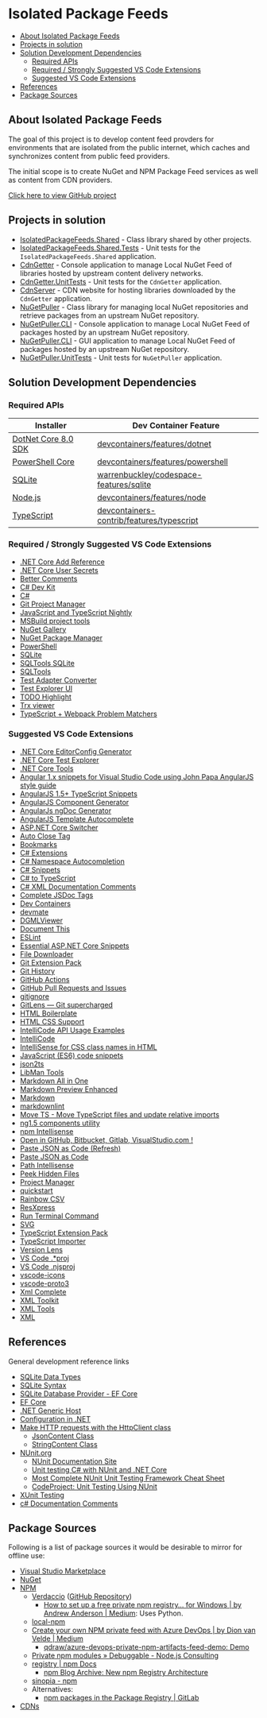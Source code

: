 # Isolated Package Feeds

- [About Isolated Package Feeds](#about-isolated-package-feeds)
- [Projects in solution](#projects-in-solution)
- [Solution Development Dependencies](#solution-development-dependencies)
  - [Required APIs](#required-apis)
  - [Required / Strongly Suggested VS Code Extensions](#required--strongly-suggested-vs-code-extensions)
  - [Suggested VS Code Extensions](#suggested-vs-code-extensions)
- [References](#references)
- [Package Sources](#package-sources)

## About Isolated Package Feeds

The goal of this project is to develop content feed provders for environments that are isolated from the public internet, which caches and synchronizes content from public feed providers.

The initial scope is to create NuGet and NPM Package Feed services as well as content from CDN providers.

[Click here to view GitHub project](https://github.com/users/lerwine/projects/4)

## Projects in solution

- [IsolatedPackageFeeds.Shared](./IsolatedPackageFeeds.Shared/README.md) - Class library shared by other projects.
- [IsolatedPackageFeeds.Shared.Tests](./IsolatedPackageFeeds.Shared.Tests/README.md) - Unit tests for the `IsolatedPackageFeeds.Shared` application.
- [CdnGetter](./CdnGetter/README.md) - Console application to manage Local NuGet Feed of libraries hosted by upstream content delivery networks.
- [CdnGetter.UnitTests](./CdnGetter.UnitTests/README.md) - Unit tests for the `CdnGetter` application.
- [CdnServer](./CdnServer/README.md) - CDN website for hosting libraries downloaded by the `CdnGetter` application.
- [NuGetPuller](./NuGetPuller/README.md) - Class library for managing local NuGet repositories and retrieve packages from an upstream NuGet repository.
- [NuGetPuller.CLI](./NuGetPuller.CLI/README.md) - Console application to manage Local NuGet Feed of packages hosted by an upstream NuGet repository.
- [NuGetPuller.CLI](./NuGetPuller.Win/README.md) - GUI application to manage Local NuGet Feed of packages hosted by an upstream NuGet repository.
- [NuGetPuller.UnitTests](./NuGetPuller.UnitTests/README.md) - Unit tests for `NuGetPuller` application.

## Solution Development Dependencies

### Required APIs

| Installer                                                                     | Dev Container Feature                                                                                                   |
|-------------------------------------------------------------------------------|-------------------------------------------------------------------------------------------------------------------------|
| [DotNet Core 8.0 SDK](https://dotnet.microsoft.com/en-us/download/dotnet/8.0) | [devcontainers/features/dotnet](https://github.com/devcontainers/features/tree/main/src/dotnet)                         |
| [PowerShell Core](https://github.com/powershell/powershell)                   | [devcontainers/features/powershell](https://github.com/devcontainers/features/tree/main/src/powershell)                 |
| [SQLite](https://www.sqlite.org/download.html)                                | [warrenbuckley/codespace-features/sqlite](https://github.com/warrenbuckley/codespace-features/tree/main/src/sqlite)     |
| [Node.js](https://nodejs.org/en/download/current)                             | [devcontainers/features/node](https://github.com/devcontainers/features/blob/main/src/node)                             |
| [TypeScript](https://www.npmjs.com/package/typescript)                        | [devcontainers-contrib/features/typescript](https://github.com/devcontainers-contrib/features/tree/main/src/typescript) |

### Required / Strongly Suggested VS Code Extensions

- [.NET Core Add Reference](https://marketplace.visualstudio.com/items?itemName=adrianwilczynski.add-reference)
- [.NET Core User Secrets](https://marketplace.visualstudio.com/items?itemName=adrianwilczynski.user-secrets)
- [Better Comments](https://marketplace.visualstudio.com/items?itemName=aaron-bond.better-comments)
- [C# Dev Kit](https://marketplace.visualstudio.com/items?itemName=ms-dotnettools.csdevkit)
- [C#](https://marketplace.visualstudio.com/items?itemName=ms-dotnettools.csharp)
- [Git Project Manager](https://marketplace.visualstudio.com/items?itemName=felipecaputo.git-project-manager)
- [JavaScript and TypeScript Nightly](https://marketplace.visualstudio.com/items?itemName=ms-vscode.vscode-typescript-next)
- [MSBuild project tools](https://marketplace.visualstudio.com/items?itemName=tintoy.msbuild-project-tools)
- [NuGet Gallery](https://marketplace.visualstudio.com/items?itemName=patcx.vscode-nuget-gallery)
- [NuGet Package Manager](https://marketplace.visualstudio.com/items?itemName=jmrog.vscode-nuget-package-manager)
- [PowerShell](https://marketplace.visualstudio.com/items?itemName=ms-vscode.powershell)
- [SQLite](https://marketplace.visualstudio.com/items?itemName=alexcvzz.vscode-sqlite)
- [SQLTools SQLite](https://marketplace.visualstudio.com/items?itemName=mtxr.sqltools-driver-sqlite)
- [SQLTools](https://marketplace.visualstudio.com/items?itemName=mtxr.sqltools)
- [Test Adapter Converter](https://marketplace.visualstudio.com/items?itemName=ms-vscode.test-adapter-converter)
- [Test Explorer UI](https://marketplace.visualstudio.com/items?itemName=hbenl.vscode-test-explorer)
- [TODO Highlight](https://marketplace.visualstudio.com/items?itemName=wayou.vscode-todo-highlight)
- [Trx viewer](https://marketplace.visualstudio.com/items?itemName=scabana.trxviewer)
- [TypeScript + Webpack Problem Matchers](https://marketplace.visualstudio.com/items?itemName=amodio.tsl-problem-matcher)

### Suggested VS Code Extensions

- [.NET Core EditorConfig Generator](https://marketplace.visualstudio.com/items?itemName=doggy8088.netcore-editorconfiggenerator)
- [.NET Core Test Explorer](https://marketplace.visualstudio.com/items?itemName=formulahendry.dotnet-test-explorer)
- [.NET Core Tools](https://marketplace.visualstudio.com/items?itemName=formulahendry.dotnet)
- [Angular 1.x snippets for Visual Studio Code using John Papa AngularJS style guide](https://marketplace.visualstudio.com/items?itemName=lperdomo.angular1-code-snippets-johnpapastyle)
- [AngularJS 1.5+ TypeScript Snippets](https://marketplace.visualstudio.com/items?itemName=jimmychandra.angularjs-1-5--typescript-snippets)
- [AngularJS Component Generator](https://marketplace.visualstudio.com/items?itemName=ohutsulyak.angularjs-component-generator)
- [AngularJs ngDoc Generator](https://marketplace.visualstudio.com/items?itemName=Luis.angularjs-ngdoc-generator)
- [AngularJS Template Autocomplete](https://marketplace.visualstudio.com/items?itemName=michaelisom.angularjs-template-autocomplete)
- [ASP.NET Core Switcher](https://marketplace.visualstudio.com/items?itemName=adrianwilczynski.asp-net-core-switcher)
- [Auto Close Tag](https://marketplace.visualstudio.com/items?itemName=formulahendry.auto-close-tag)
- [Bookmarks](https://marketplace.visualstudio.com/items?itemName=alefragnani.Bookmarks)
- [C# Extensions](https://marketplace.visualstudio.com/items?itemName=kreativ-software.csharpextensions)
- [C# Namespace Autocompletion](https://marketplace.visualstudio.com/items?itemName=adrianwilczynski.namespace)
- [C# Snippets](https://marketplace.visualstudio.com/items?itemName=jorgeserrano.vscode-csharp-snippets)
- [C# to TypeScript](https://marketplace.visualstudio.com/items?itemName=adrianwilczynski.csharp-to-typescript)
- [C# XML Documentation Comments](https://marketplace.visualstudio.com/items?itemName=k--kato.docomment)
- [Complete JSDoc Tags](https://marketplace.visualstudio.com/items?itemName=HookyQR.JSDocTagComplete)
- [Dev Containers](https://marketplace.visualstudio.com/items?itemName=ms-vscode-remote.remote-containers)
- [devmate](https://marketplace.visualstudio.com/items?itemName=AutomatedSoftwareTestingGmbH.devmate)
- [DGMLViewer](https://marketplace.visualstudio.com/items?itemName=coderAllan.vscode-dgmlviewer)
- [Document This](https://marketplace.visualstudio.com/items?itemName=oouo-diogo-perdigao.docthis)
- [ESLint](https://marketplace.visualstudio.com/items?itemName=dbaeumer.vscode-eslint)
- [Essential ASP.NET Core Snippets](https://marketplace.visualstudio.com/items?itemName=doggy8088.netcore-snippets)
- [File Downloader](https://marketplace.visualstudio.com/items?itemName=mindaro-dev.file-downloader)
- [Git Extension Pack](https://marketplace.visualstudio.com/items?itemName=donjayamanne.git-extension-pack)
- [Git History](https://marketplace.visualstudio.com/items?itemName=donjayamanne.githistory)
- [GitHub Actions](https://marketplace.visualstudio.com/items?itemName=github.vscode-github-actions)
- [GitHub Pull Requests and Issues](https://marketplace.visualstudio.com/items?itemName=GitHub.vscode-pull-request-github)
- [gitignore](https://marketplace.visualstudio.com/items?itemName=codezombiech.gitignore)
- [GitLens — Git supercharged](https://marketplace.visualstudio.com/items?itemName=eamodio.gitlens)
- [HTML Boilerplate](https://marketplace.visualstudio.com/items?itemName=sidthesloth.html5-boilerplate)
- [HTML CSS Support](https://marketplace.visualstudio.com/items?itemName=ecmel.vscode-html-css)
- [IntelliCode API Usage Examples](https://marketplace.visualstudio.com/items?itemName=VisualStudioExptTeam.intellicode-api-usage-examples)
- [IntelliCode](https://marketplace.visualstudio.com/items?itemName=VisualStudioExptTeam.vscodeintellicode)
- [IntelliSense for CSS class names in HTML](https://marketplace.visualstudio.com/items?itemName=Zignd.html-css-class-completion)
- [JavaScript (ES6) code snippets](https://marketplace.visualstudio.com/items?itemName=xabikos.JavaScriptSnippets)
- [json2ts](https://marketplace.visualstudio.com/items?itemName=GregorBiswanger.json2ts)
- [LibMan Tools](https://marketplace.visualstudio.com/items?itemName=adrianwilczynski.libman)
- [Markdown All in One](https://marketplace.visualstudio.com/items?itemName=yzhang.markdown-all-in-one)
- [Markdown Preview Enhanced](https://marketplace.visualstudio.com/items?itemName=shd101wyy.markdown-preview-enhanced)
- [Markdown](https://marketplace.visualstudio.com/items?itemName=starkwang.markdown)
- [markdownlint](https://marketplace.visualstudio.com/items?itemName=DavidAnson.vscode-markdownlint)
- [Move TS - Move TypeScript files and update relative imports](https://marketplace.visualstudio.com/items?itemName=stringham.move-ts)
- [ng1.5 components utility](https://marketplace.visualstudio.com/items?itemName=ipatalas.vscode-angular-components-intellisense)
- [npm Intellisense](https://marketplace.visualstudio.com/items?itemName=christian-kohler.npm-intellisense)
- [Open in GitHub, Bitbucket, Gitlab, VisualStudio.com !](https://marketplace.visualstudio.com/items?itemName=ziyasal.vscode-open-in-github)
- [Paste JSON as Code (Refresh)](https://marketplace.visualstudio.com/items?itemName=doggy8088.quicktype-refresh)
- [Paste JSON as Code](https://marketplace.visualstudio.com/items?itemName=quicktype.quicktype)
- [Path Intellisense](https://marketplace.visualstudio.com/items?itemName=christian-kohler.path-intellisense)
- [Peek Hidden Files](https://marketplace.visualstudio.com/items?itemName=adrianwilczynski.toggle-hidden)
- [Project Manager](https://marketplace.visualstudio.com/items?itemName=alefragnani.project-manager)
- [quickstart](https://marketplace.visualstudio.com/items?itemName=lolkush.quickstart)
- [Rainbow CSV](https://marketplace.visualstudio.com/items?itemName=mechatroner.rainbow-csv)
- [ResXpress](https://marketplace.visualstudio.com/items?itemName=PrateekMahendrakar.resxpress)
- [Run Terminal Command](https://marketplace.visualstudio.com/items?itemName=adrianwilczynski.terminal-commands)
- [SVG](https://marketplace.visualstudio.com/items?itemName=jock.svg)
- [TypeScript Extension Pack](https://marketplace.visualstudio.com/items?itemName=loiane.ts-extension-pack)
- [TypeScript Importer](https://marketplace.visualstudio.com/items?itemName=pmneo.tsimporter)
- [Version Lens](https://marketplace.visualstudio.com/items?itemName=pflannery.vscode-versionlens)
- [VS Code .*proj](https://marketplace.visualstudio.com/items?itemName=jRichardeau.vscode-vsproj)
- [VS Code .njsproj](https://marketplace.visualstudio.com/items?itemName=berkansivri.vscode-njsproj)
- [vscode-icons](https://marketplace.visualstudio.com/items?itemName=vscode-icons-team.vscode-icons)
- [vscode-proto3](https://marketplace.visualstudio.com/items?itemName=zxh404.vscode-proto3)
- [Xml Complete](https://marketplace.visualstudio.com/items?itemName=rogalmic.vscode-xml-complete)
- [XML Toolkit](https://marketplace.visualstudio.com/items?itemName=SAPOSS.xml-toolkit)
- [XML Tools](https://marketplace.visualstudio.com/items?itemName=DotJoshJohnson.xml)
- [XML](https://marketplace.visualstudio.com/items?itemName=redhat.vscode-xml)

## References

General development reference links

- [SQLite Data Types](https://learn.microsoft.com/en-us/dotnet/standard/data/sqlite/types)
- [SQLite Syntax](https://www.sqlite.org/lang.html)
- [SQLite Database Provider - EF Core](https://learn.microsoft.com/en-us/ef/core/providers/sqlite/?tabs=dotnet-core-cli)
- [EF Core](https://learn.microsoft.com/en-us/ef/core/)
- [.NET Generic Host](https://learn.microsoft.com/en-us/dotnet/core/extensions/generic-host)
- [Configuration in .NET](https://learn.microsoft.com/en-us/dotnet/core/extensions/configuration)
- [Make HTTP requests with the HttpClient class](https://learn.microsoft.com/en-us/dotnet/fundamentals/networking/http/httpclient)
  - [JsonContent Class](https://learn.microsoft.com/en-us/dotnet/api/system.net.http.json.jsoncontent?view=net-7.0)
  - [StringContent Class](https://learn.microsoft.com/en-us/dotnet/api/system.net.http.stringcontent?view=net-7.0)
- [NUnit.org](https://nunit.org/)
  - [NUnit Documentation Site](https://docs.nunit.org/)
  - [Unit testing C# with NUnit and .NET Core](https://learn.microsoft.com/en-us/dotnet/core/testing/unit-testing-with-nunit)
  - [Most Complete NUnit Unit Testing Framework Cheat Sheet](https://www.automatetheplanet.com/nunit-cheat-sheet/)
  - [CodeProject: Unit Testing Using NUnit](https://www.codeproject.com/articles/178635/unit-testing-using-nunit)
- [XUnit Testing](https://xunit.net)
- [c# Documentation Comments](https://learn.microsoft.com/en-us/dotnet/csharp/language-reference/language-specification/documentation-comments)

## Package Sources

Following is a list of package sources it would be desirable to mirror for offline use:

- [Visual Studio Marketplace](https://marketplace.visualstudio.com/vscode)
- [NuGet](./NuGetPuller/README.md#nuget)
- [NPM](https://www.npmjs.com)
  - [Verdaccio](https://www.npmjs.com/package/verdaccio) ([GitHub Repository](https://github.com/verdaccio/verdaccio))
    - [How to set up a free private npm registry… for Windows | by Andrew Anderson | Medium](https://medium.com/@Anderson7301/how-to-set-up-a-free-private-npm-registry-for-windows-f532c6a381ce): Uses Python.
  - [local-npm](https://www.npmjs.com/package/local-npm)
  - [Create your own NPM private feed with Azure DevOps | by Dion van Velde | Medium](https://qdraw.medium.com/create-your-own-npm-private-feed-with-azure-devops-54e02b81a10e)
    - [qdraw/azure-devops-private-npm-artifacts-feed-demo: Demo](https://github.com/qdraw/azure-devops-private-npm-artifacts-feed-demo/)
  - [Private npm modules » Debuggable - Node.js Consulting](http://debuggable.com/posts/private-npm-modules:4e68cc7d-1ac4-42d9-995a-343dcbdd56cb)
  - [registry | npm Docs](https://docs.npmjs.com/cli/v9/using-npm/registry)
    - [npm Blog Archive: New npm Registry Architecture](https://blog.npmjs.org/post/75707294465/new-npm-registry-architecture)
  - [sinopia - npm](https://www.npmjs.com/package/sinopia)
  - Alternatives:
    - [npm packages in the Package Registry | GitLab](https://docs.gitlab.com/ee/user/packages/npm_registry/)
- [CDNs](./CdnGetter/README.md#references-and-links)
